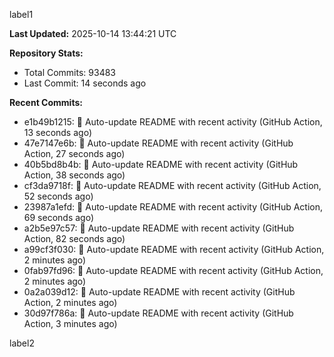 
label1 
<!-- ACTIVITY_START -->
**Last Updated:** 2025-10-14 13:44:21 UTC

**Repository Stats:**
- Total Commits: 93483
- Last Commit: 14 seconds ago

**Recent Commits:**
- e1b49b1215: 🤖 Auto-update README with recent activity (GitHub Action, 13 seconds ago)
- 47e7147e6b: 🤖 Auto-update README with recent activity (GitHub Action, 27 seconds ago)
- 40b5bd8b4b: 🤖 Auto-update README with recent activity (GitHub Action, 38 seconds ago)
- cf3da9718f: 🤖 Auto-update README with recent activity (GitHub Action, 52 seconds ago)
- 23987a1efd: 🤖 Auto-update README with recent activity (GitHub Action, 69 seconds ago)
- a2b5e97c57: 🤖 Auto-update README with recent activity (GitHub Action, 82 seconds ago)
- a99cf3f030: 🤖 Auto-update README with recent activity (GitHub Action, 2 minutes ago)
- 0fab97fd96: 🤖 Auto-update README with recent activity (GitHub Action, 2 minutes ago)
- 0a2a039d12: 🤖 Auto-update README with recent activity (GitHub Action, 2 minutes ago)
- 30d97f786a: 🤖 Auto-update README with recent activity (GitHub Action, 3 minutes ago)
<!-- ACTIVITY_END -->

label2
